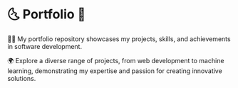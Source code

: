 # 🌜 Portfolio 🏹

👩‍💻 My portfolio repository showcases my projects, skills, and achievements in software development.

🌍 Explore a diverse range of projects, from web development to machine learning, demonstrating my expertise and passion for creating innovative solutions.

